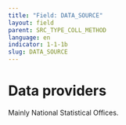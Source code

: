 ```yaml
---
title: "Field: DATA_SOURCE"
layout: field
parent: SRC_TYPE_COLL_METHOD
language: en
indicator: 1-1-1b
slug: DATA_SOURCE
---
```

# Data providers

Mainly National Statistical Offices.